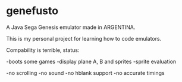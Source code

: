# genefusto
A Java Sega Genesis emulator made in ARGENTINA.

This is my personal project for learning how to code emulators.

Compability is terrible, status:

-boots some games
-display plane A, B and sprites
-sprite evaluation

-no scrolling
-no sound
-no hblank support
-no accurate timings
